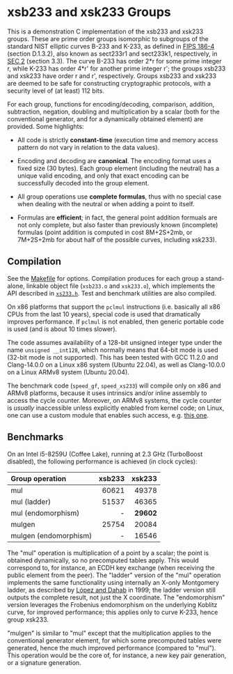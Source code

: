 # xsb233 and xsk233 Groups

This is a demonstration C implementation of the xsb233 and xsk233
groups. These are prime order groups isomorphic to subgroups of the
standard NIST elliptic curves B-233 and K-233, as defined in
[FIPS 186-4](https://csrc.nist.gov/publications/detail/fips/186/4/final)
(section D.1.3.2), also known as sect233r1 and sect233k1, respectively,
in [SEC 2](https://www.secg.org/sec2-v2.pdf) (section 3.3). The
curve B-233 has order 2\*r for some prime integer r, while K-233 has
order 4\*r' for another prime integer r'; the groups xsb233 and xsk233
have order r and r', respectively. Groups xsb233 and xsk233 are deemed
to be safe for constructing cryptographic protocols, with a security
level of (at least) 112 bits.

For each group, functions for encoding/decoding, comparison, addition,
subtraction, negation, doubling and multiplication by a scalar (both for
the conventional generator, and for a dynamically obtained element) are
provided. Some highlights:

  - All code is strictly **constant-time** (execution time and memory
    access pattern do not vary in relation to the data values).

  - Encoding and decoding are **canonical**. The encoding format uses a
    fixed size (30 bytes). Each group element (including the neutral)
    has a unique valid encoding, and only that exact encoding can be
    successfully decoded into the group element.

  - All group operations use **complete formulas**, thus with no special
    case when dealing with the neutral or when adding a point to itself.

  - Formulas are **efficient**; in fact, the general point addition
    formuals are not only complete, but also faster than previously
    known (incomplete) formulas (point addition is computed in cost
    8M+2S+2mb, or 7M+2S+2mb for about half of the possible curves,
    including xsk233).

## Compilation

See the [Makefile](./Makefile) for options. Compilation produces for
each group a stand-alone, linkable object file (`xsb233.o` and
`xsk233.o`), which implements the API described in
[`xs233.h`](./xs233.h). Test and benchmark utilities are also compiled.

On x86 platforms that support the `pclmul` instructions (i.e. basically
all x86 CPUs from the last 10 years), special code is used that
dramatically improves performance. If `pclmul` is not enabled, then
generic portable code is used (and is about 10 times slower).

The code assumes availability of a 128-bit unsigned integer type under
the name `unsigned __int128`, which normally means that 64-bit mode is
used (32-bit mode is not supported). This has been tested with GCC 11.2.0
and Clang-14.0.0 on a Linux x86 system (Ubuntu 22.04), as well as
Clang-10.0.0 on a Linux ARMv8 system (Ubuntu 20.04).

The benchmark code (`speed_gf`, `speed_xs233`) will compile only on x86
and ARMv8 platforms, because it uses intrinsics and/or inline assembly
to access the cycle counter. Moreover, on ARMv8 systems, the cycle
counter is *usually* inaccessible unless explicitly enabled from kernel
code; on Linux, one can use a custom module that enables such access,
e.g. [this
one](https://github.com/jerinjacobk/armv8_pmu_cycle_counter_el0).

## Benchmarks

On an Intel i5-8259U (Coffee Lake), running at 2.3 GHz (TurboBoost
disabled), the following performance is achieved (in clock cycles):

| Group operation           |     xsb233 |     xsk233 |
| :------------------------ | ---------: | ---------: |
| mul                       |      60621 |      49378 |
| mul (ladder)              |      51537 |      46365 |
| mul (endomorphism)        |          - |  **29602** |
| mulgen                    |      25754 |      20084 |
| mulgen (endomorphism)     |          - |      16546 |

The "mul" operation is multiplication of a point by a scalar; the point
is obtained dynamically, so no precomputed tables apply. This would
correspond to, for instance, an ECDH key exchange (when receiving the
public element from the peer). The "ladder" version of the "mul"
operation implements the same functionality using internally an X-only
Montgomery ladder, as described by [López and
Dahab](https://link.springer.com/content/pdf/10.1007/3-540-48059-5_27.pdf)
in 1999; the ladder version still outputs the complete result, not just
the X coordinate. The "endomorphism" version leverages the Frobenius
endomorphism on the underlying Koblitz curve, for improved performance;
this applies only to curve K-233, hence group xsk233.

"mulgen" is similar to "mul" except that the multiplication applies to
the conventional generator element, for which some precomputed tables
were generated, hence the much improved performance (compared to "mul").
This operation would be the core of, for instance, a new key pair
generation, or a signature generation.
